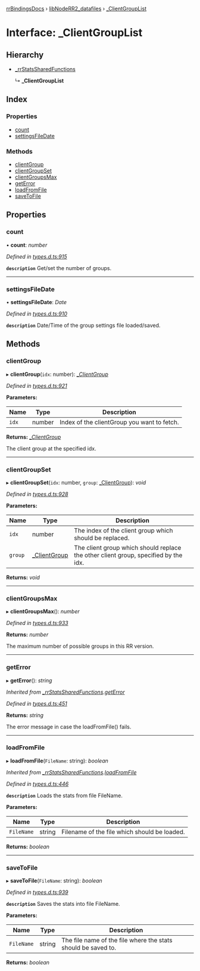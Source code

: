[rrBindingsDocs](../README.md) › [libNodeRR2_datafiles](../modules/libnoderr2_datafiles.md) › [_ClientGroupList](libnoderr2_datafiles._clientgrouplist.md)

# Interface: _ClientGroupList

## Hierarchy

* [_rrStatsSharedFunctions](libnoderr2_datafiles._rrstatssharedfunctions.md)

  ↳ **_ClientGroupList**

## Index

### Properties

* [count](libnoderr2_datafiles._clientgrouplist.md#count)
* [settingsFileDate](libnoderr2_datafiles._clientgrouplist.md#settingsfiledate)

### Methods

* [clientGroup](libnoderr2_datafiles._clientgrouplist.md#clientgroup)
* [clientGroupSet](libnoderr2_datafiles._clientgrouplist.md#clientgroupset)
* [clientGroupsMax](libnoderr2_datafiles._clientgrouplist.md#clientgroupsmax)
* [getError](libnoderr2_datafiles._clientgrouplist.md#geterror)
* [loadFromFile](libnoderr2_datafiles._clientgrouplist.md#loadfromfile)
* [saveToFile](libnoderr2_datafiles._clientgrouplist.md#savetofile)

## Properties

###  count

• **count**: *number*

*Defined in [types.d.ts:915](https://github.com/Novalis15/RoyalRender-OpenExtensions/blob/f77b7d8/rrNodeJS_rrBindings/nodeJS/win64/v6/types.d.ts#L915)*

**`description`** Get/set the number of groups.

___

###  settingsFileDate

• **settingsFileDate**: *Date*

*Defined in [types.d.ts:910](https://github.com/Novalis15/RoyalRender-OpenExtensions/blob/f77b7d8/rrNodeJS_rrBindings/nodeJS/win64/v6/types.d.ts#L910)*

**`description`** Date/Time of the group settings file loaded/saved.

## Methods

###  clientGroup

▸ **clientGroup**(`idx`: number): *[_ClientGroup](libnoderr2_datafiles._clientgroup.md)*

*Defined in [types.d.ts:921](https://github.com/Novalis15/RoyalRender-OpenExtensions/blob/f77b7d8/rrNodeJS_rrBindings/nodeJS/win64/v6/types.d.ts#L921)*

**Parameters:**

Name | Type | Description |
------ | ------ | ------ |
`idx` | number | Index of the clientGroup you want to fetch. |

**Returns:** *[_ClientGroup](libnoderr2_datafiles._clientgroup.md)*

The client group at the specified idx.

___

###  clientGroupSet

▸ **clientGroupSet**(`idx`: number, `group`: [_ClientGroup](libnoderr2_datafiles._clientgroup.md)): *void*

*Defined in [types.d.ts:928](https://github.com/Novalis15/RoyalRender-OpenExtensions/blob/f77b7d8/rrNodeJS_rrBindings/nodeJS/win64/v6/types.d.ts#L928)*

**Parameters:**

Name | Type | Description |
------ | ------ | ------ |
`idx` | number | The index of the client group which should be replaced. |
`group` | [_ClientGroup](libnoderr2_datafiles._clientgroup.md) | The client group which should replace the other client group, specified by the idx.  |

**Returns:** *void*

___

###  clientGroupsMax

▸ **clientGroupsMax**(): *number*

*Defined in [types.d.ts:933](https://github.com/Novalis15/RoyalRender-OpenExtensions/blob/f77b7d8/rrNodeJS_rrBindings/nodeJS/win64/v6/types.d.ts#L933)*

**Returns:** *number*

The maximum number of possible groups in this RR version.

___

###  getError

▸ **getError**(): *string*

*Inherited from [_rrStatsSharedFunctions](libnoderr2_datafiles._rrstatssharedfunctions.md).[getError](libnoderr2_datafiles._rrstatssharedfunctions.md#geterror)*

*Defined in [types.d.ts:451](https://github.com/Novalis15/RoyalRender-OpenExtensions/blob/f77b7d8/rrNodeJS_rrBindings/nodeJS/win64/v6/types.d.ts#L451)*

**Returns:** *string*

The error message in case the loadFromFile() fails.

___

###  loadFromFile

▸ **loadFromFile**(`FileName`: string): *boolean*

*Inherited from [_rrStatsSharedFunctions](libnoderr2_datafiles._rrstatssharedfunctions.md).[loadFromFile](libnoderr2_datafiles._rrstatssharedfunctions.md#loadfromfile)*

*Defined in [types.d.ts:446](https://github.com/Novalis15/RoyalRender-OpenExtensions/blob/f77b7d8/rrNodeJS_rrBindings/nodeJS/win64/v6/types.d.ts#L446)*

**`description`** Loads the stats from file FileName.

**Parameters:**

Name | Type | Description |
------ | ------ | ------ |
`FileName` | string | Filename of the file which should be loaded.  |

**Returns:** *boolean*

___

###  saveToFile

▸ **saveToFile**(`FileName`: string): *boolean*

*Defined in [types.d.ts:939](https://github.com/Novalis15/RoyalRender-OpenExtensions/blob/f77b7d8/rrNodeJS_rrBindings/nodeJS/win64/v6/types.d.ts#L939)*

**`description`** Saves the stats into file FileName.

**Parameters:**

Name | Type | Description |
------ | ------ | ------ |
`FileName` | string | The file name of the file where the stats should be saved to.  |

**Returns:** *boolean*
